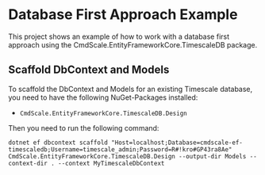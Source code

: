 ﻿# Database First Approach Example
This project shows an example of how to work with a database first approach using the 
CmdScale.EntityFrameworkCore.TimescaleDB package. 

## Scaffold DbContext and Models
To scaffold the DbContext and Models for an existing Timescale database, you need to
have the following NuGet-Packages installed:
- `CmdScale.EntityFrameworkCore.TimescaleDB.Design`

Then you need to run the following command:

``dotnet ef dbcontext scaffold "Host=localhost;Database=cmdscale-ef-timescaledb;Username=timescale_admin;Password=R#!kro#GP43ra8Ae" CmdScale.EntityFrameworkCore.TimescaleDB.Design --output-dir Models --context-dir . --context MyTimescaleDbContext``